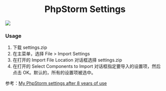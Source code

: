 <h1 align="center">PhpStorm Settings</h1>

![](https://raw.githubusercontent.com/leslieeilsel/pictures/master/images/20200207151005.png)
### Usage
1. 下载 settings.zip
2. 在主菜单，选择 File > Import Settings
3. 在打开的 Import File Location 对话框选择 settings.zip
4. 在打开的 Select Components to Import 对话框指定要导入的设置项，然后点击 OK。默认的，所有的设置项被选中。

参考：[My PhpStorm settings after 8 years of use](https://stefanbauer.me/articles/my-phpstorm-settings-after-8-years-of-use)
